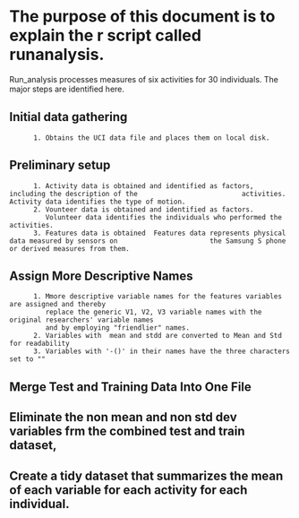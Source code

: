 # The purpose of this document is to explain the  r script called runanalysis.

Run_analysis processes  measures of six activities for 30 individuals. The major steps are identified here.

## Initial data gathering

          1. Obtains the UCI data file and places them on local disk.

## Preliminary setup

          1. Activity data is obtained and identified as factors, including the description of the                          activities. Activity data identifies the type of motion.
          2. Vounteer data is obtained and identified as factors.
             Volunteer data identifies the individuals who performed the activities.
          3. Features data is obtained  Features data represents physical data measured by sensors on                       the Samsung S phone or derived measures from them.
             

## Assign More Descriptive Names
   
          1. Mmore descriptive variable names for the features variables are assigned and thereby
             replace the generic V1, V2, V3 variable names with the original researchers' variable names
             and by employing "friendlier" names.
          2. Variables with  mean and stdd are converted to Mean and Std for readability
          3. Variables with '-()' in their names have the three characters set to "" 
          
## Merge Test and Training Data Into One File

## Eliminate the non mean and non std dev variables frm the combined test and train dataset,

## Create a tidy dataset that summarizes the mean of each variable for each activity for each individual. 